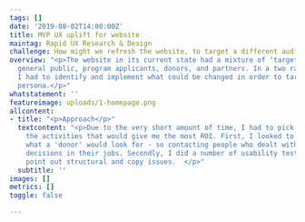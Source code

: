 ```yaml
---
tags: []
date: '2019-08-02T14:00:00Z'
title: MVP UX uplift for website
maintag: Rapid UX Research & Design
challenge: How might we refresh the website, to target a different audience?
overview: "<p>The website in its current state had a mixture of ‘target audiences’:
  general public, program applicants, donors, and partners. In a two rapid sprints,
  I had to identify and implement what could be changed in order to target a 'donor'
  persona.</p>"
whatstatement: ''
featureimage: uploads/1-homepage.png
allcontent:
- title: "<p>Approach</p>"
  textcontent: "<p>Due to the very short amount of time, I had to pick and choose
    the activities that would give me the most ROI. First, I looked to understand
    what a 'donor' would look for - so contacting people who dealt with investment
    decisions in their jobs. Secondly, I did a number of usability testing to help
    point out structural and copy issues.  </p>"
  subtitle: ''
images: []
metrics: []
toggle: false

---
```

